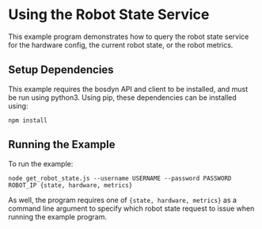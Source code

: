 <!--
Copyright (c) 2022 Boston Dynamics, Inc.  All rights reserved.

Downloading, reproducing, distributing or otherwise using the SDK Software
is subject to the terms and conditions of the Boston Dynamics Software
Development Kit License (20191101-BDSDK-SL).
-->

# Using the Robot State Service

This example program demonstrates how to query the robot state service for the hardware config, the current robot state, or the robot metrics.

## Setup Dependencies

This example requires the bosdyn API and client to be installed, and must be run using python3. Using pip, these dependencies can be installed using:

```
npm install
```

## Running the Example

To run the example:

```
node get_robot_state.js --username USERNAME --password PASSWORD ROBOT_IP {state, hardware, metrics}
```

As well, the program requires one of `{state, hardware, metrics}` as a command line argument to specify which robot state request to issue when running the example program.
